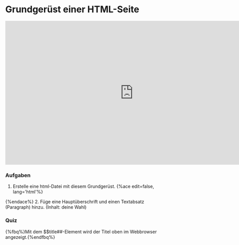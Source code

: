 # Grundgerüst einer HTML-Seite

<iframe width="800" height="450" src="https://www.youtube-nocookie.com/embed/TbfOV-bBQIc?showinfo=0" frameborder="0" allowfullscreen></iframe>

### Aufgaben

1. Erstelle eine html-Datei mit diesem Grundgerüst.
{%ace edit=false, lang='html'%}
<!DOCTYPE html>
<html>
  <head>
    <meta charset="utf-8">
    <title>Meine erste Webseite</title>
  </head>
  <body>
  </body>
</html>
{%endace%}
2. Füge eine Hauptüberschrift und einen Textabsatz (Paragraph) hinzu. (Inhalt: deine Wahl)

### Quiz

{%fbq%}Mit dem $$title##-Element wird der Titel oben im Webbrowser angezeigt.{%endfbq%}

